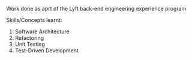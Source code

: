 Work done as aprt of the Lyft back-end engineering experience program

Skills/Concepts learnt:

1. Software Architecture
2. Refactoring
3. Unit Testing
4. Test-Driven Development
